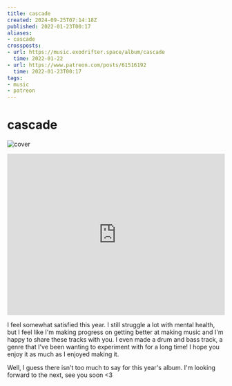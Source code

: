 ```yaml
---
title: cascade
created: 2024-09-25T07:14:18Z
published: 2022-01-23T00:17
aliases:
- cascade
crossposts:
- url: https://music.exodrifter.space/album/cascade
  time: 2022-01-22
- url: https://www.patreon.com/posts/61516192
  time: 2022-01-23T00:17
tags:
- music
- patreon
---
```


# cascade

![cover](../albums/cascade/cover.png)

<iframe style="border: 0; width: 100%; max-width: 700px; height: 373px;" src="https://bandcamp.com/EmbeddedPlayer/album=913044657/size=large/bgcol=ffffff/linkcol=0687f5/artwork=none/transparent=true/" seamless><a href="https://music.exodrifter.space/album/cascade">cascade by exodrifter</a></iframe>

I feel somewhat satisfied this year. I still struggle a lot with mental health, but I feel like I'm making progress on getting better at making music and I'm happy to share these tracks with you. I even made a drum and bass track, a genre that I've been wanting to experiment with for a long time! I hope you enjoy it as much as I enjoyed making it.  
  
Well, I guess there isn't too much to say for this year's album. I'm looking forward to the next, see you soon <3
